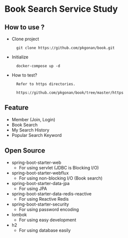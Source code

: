 # Book Search Service Study

## How to use ?
* Clone project


        git clone https://github.com/pkgonan/book.git


* Initialize


        docker-compose up -d


* How to test?


        Refer to https directories.
        
        https://github.com/pkgonan/book/tree/master/https


## Feature
* Member (Join, Login)
* Book Search
* My Search History
* Popular Search Keyword


## Open Source
* spring-boot-starter-web
    * For using servlet (JDBC is Blocking I/O)
* spring-boot-starter-webflux
    * For using non-blocking I/O (Book search)
* spring-boot-starter-data-jpa
    * For using JPA
* spring-boot-starter-data-redis-reactive
    * For using Reactive Redis
* spring-boot-starter-security
    * For using password encoding
* lombok
    * For using easy development
* h2
    * For using database easily